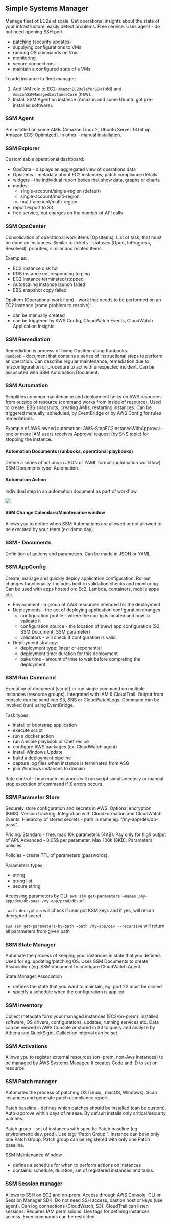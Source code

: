 ## Simple Systems Manager
Manage fleet of EC2s at scale. Get operational insights about the state of your infrastructure, easily detect problems. Free service. Uses agent - do not need opening SSH port.

* patching (security updates)
* supplying configurations to VMs
* running OS commands on Vms
* monitoring
* secure connections
* maintain a configured state of a VMs

To add instance to fleet manager:
1. Add IAM role to EC2: `AmazonEC2RoleforSSM` (old) and `AmazonSSMManagedInstanceCore` (new).
2. Install SSM Agent on instance (Amazon and some Ubuntu got pre-installed software).

### SSM Agent
Preinstalled on some AMIs (Amazon Linux 2, Ubuntu Server 18.04 up, Amazon ECS-Optimized). In other - manual installation.

### SSM Explorer
Customizable operational dashboard:
* OpsData - displays an aggregated view of operations data
* OpsItems - metadata about EC2 instances, patch compliance details
* widgets - the individual report boxes that show data, graphs or charts
* modes:
    * single-account/single-region (default)
    * single-account/multi-region
    * multi-account/multi-region
* report export to S3
* free service, but charges on the number of API calls

### SSM OpsCenter
Consolidation of operational work items (OpsItems). List of task, that must be done on instances. Similar to tickets - statuses (Open, InProgress, Resolved), priorities, similar and related Items.

Examples:
* EC2 instance disk full
* RDS instance not responding to ping
* EC2 instance terminated/stopped
* Autoscaling instance launch failed
* EBS snapshot copy failed

OpsItem (Operational work item) - work that needs to be performed on an EC2 instance (some problem to resolve):
* can be manually created
* can be triggered by AWS Config, CloudWatch Events, CloudWatch Application Insights

### SSM Remediation
Remediation is process of fixing OpsItem using Runbooks.\
`Runbook` - document that contains a series of instructional steps to perform an operation. Can describe regular maintenance, remediation due to misconfiguration or procedure to act with unexpected incident. Can be associated with SSM Automation Document.

### SSM Automation
Simplifies common maintenance and deployment tasks on AWS resources from outside of resource (command works from inside of resource).
Used to create: EBS snapshots, creating AMIs, restarting instances. Can be triggered manually, scheduled, by EventBridge or by AWS Config for rules remediations.

Example of AWS owned automation:
AWS-StopEC2InstanceWithApproval - one or more IAM users receives Approval request (by SNS topic) for stopping the instance.

#### Automation Documents (runbooks, operational playbooks)
Define a series of actions in JSON or YAML format (automation workflow). SSM Documents type: Automation.

#### Automation Action
Individual step in an automation document as part of workflow.

![](.pictures/ssmActions.jpg)

#### SSM Change Calendars/Maintenance window
Allows you to define when SSM Automations are allowed or not allowed to be executed by your team (ex: demo day).

### SSM - Documents
Definition of actions and parameters. Can be made in JSON or YAML.

### SSM AppConfig
Create, manage and quickly deploy application configuration.
Rollout changes functionality. Includes built-in validation checks and monitoring. Can be used with apps hosted on: Ec2, Lambda, containers, mobile apps etc.

* Environment - a group of AWS resources intended for the deployment
* Deployments - the act of deploying application configuration changes
    * configuration profile - where the config is located and how to validate it
    * configuration source - the location of (new) app configuration (S3, SSM Document, SSM parameter)
    * validators - will check if configuration is valid
* Deployment strategy:
    * deployment type: linear or exponential
    * deployment time: duration for this deployment
    * bake time - amount of time to wait before completing the deployment


### SSM Run Command
Execution of document (script) or run single command on multiple instances (resource groups). Integrated with IAM & CloudTrail. Output from console can be send into S3, SNS or CloudWatchLogs. Command can be invoked (run) using EventBridge.

Task types:
* install or bootstrap application
* execute script
* run a docker action
* run Ansible playbook or Chef recipe
* configure AWS packages (ex: CloudWatch agent)
* install Windows Update
* build a deployment pipeline
* capture log files when instance is terminated from ASG
* join Windows instances to domain

Rate control - how much instances will run script simultaneously or manual stop execution of command if X errors occurs.

### SSM Parameter Store
Securely store configuration and secrets in AWS. Optional encryption (KMS). Version tracking. Integration with CloudFormation and CloudWatch Events. Hierarchy of stored secrets - path in name eg. “/my-app/dev/db-pass”.

Pricing:
Standard - free. max 10k parameters (4KB). Pay only for high output of API.
Advanced - 0.05$ per parameter. Max 100k (8KB). Parameters policies.

 Policies - create TTL of parameters (passwords).

Parameters types:
* string
* string list
* secure string

Accessing parameters by CLI:
`aws ssm get-parameters —names /my-app/dev/db-pass /my-app/prod/db-url`

`—with-decryption`
will check if user got KSM keys and if yes, will return decrypted secret

`aws ssm get-parameters-by-path —path /my-app/dev --recursive`
will return all parameters from given path

### SSM State Manager
Automate the process of keeping your instances in state that you defined. Used for eg. updating/patching OS. Uses SSM Documents to create Association (eg. SSM document to configure CloudWatch Agent.

State Manager Association
* defines the state that you want to maintain, eg. port 22 must be closed
* specify a schedule when the configuration is applied

### SSM Inventory

Collect metadata form your managed instances (EC2/on-prem): installed software, OS drivers, configurations, updates, running services etc. Data can be viewed in AWS Console or stored in S3 to query and analyze by Athena and QuickSight. Collection interval can be set.

### SSM Activations
Allows ypu to register external resources (on=prem, non-Aws instances) to be managed by AWS Systems Manager. It creates Code and ID to set on resource.

### SSM Patch manager
Automates the process of patching OS (Linux,, macOS, Windows). Scan instances and generate patch compliance report.

Patch baseline - defines which patches should be installed (can be custom). Auto-approve within days of release. By default installs only critical/security patches.

Patch group - set of instances with specific Patch baseline (eg. environment: dev, prod). Use tag:  “Patch Group “.  Instance can be in only one Patch Group. Patch group can be registered with only one Patch baseline.

SSM Maintenance Window
* defines a schedule for when to perform actions on instances
* contains: schedule, duration, set of registered instances and tasks.

### SSM Session manager
Allows to SSH on EC2 and on-prem. Access through AWS Console, CLI or Session Manager SDK. Do not need SSH access, bastion host or keys (use agent). Can log connections (CloudWatch, S3). CloudTrail can listen sessions. Requires IAM permissions. Use tags for defining instances access. Even commands can be restricted.